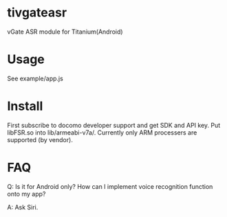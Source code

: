 tivgateasr
==========

vGate ASR module for Titanium(Android)

Usage
==========
See example/app.js

Install
==========
First subscribe to docomo developer support and get SDK and API key. Put libFSR.so into lib/armeabi-v7a/. Currently only ARM processers are supported (by vendor).

FAQ
==========
Q: Is it for Android only? How can I implement voice recognition function onto my app?

A: Ask Siri.

